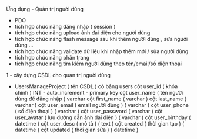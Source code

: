 Ứng dụng - Quản trị người dùng 
- PDO
- tích hợp chức năng đăng nhập ( session )
- tích hợp chức năng upload ảnh đại diện cho người dùng
- tích hợp chức năng flash message sau khi thêm người dùng , sửa người dùng ...
- tích hợp chức năng validate dữ liệu khi nhập thêm mới / sửa người dùng
- tích hợp chức năng phân trang 
- tích hợp chức năng tìm kiếm người dùng theo tên/email/số điện thoại 

1 - xây dựng CSDL cho quan trị người dùng
+ UsersManageProject ( tên CSDL )
có bảng users 
  cột user_id ( khóa chính ) INT - auto_increment - primary key 
  cột user_name ( tên người dùng để đăng nhập ) varchar
  cột first_name ( varchar )
  cột last_name ( varchar )
  cột user_email ( email người dùng ) ( varchar )
  cột user_phone ( số điện thoại ) ( varchar )
  cột user_password ( varchar )
  cột user_avatar ( lưu đường dẫn ảnh đại diện ) ( varchar )
  cột user_birthday ( datetime )
  cột user_desc ( mô tả ) ( text )
  cột created ( thời gian tạo ) ( datetime )
  cột updated ( thời gian sửa ) ( datetime )
  

    
